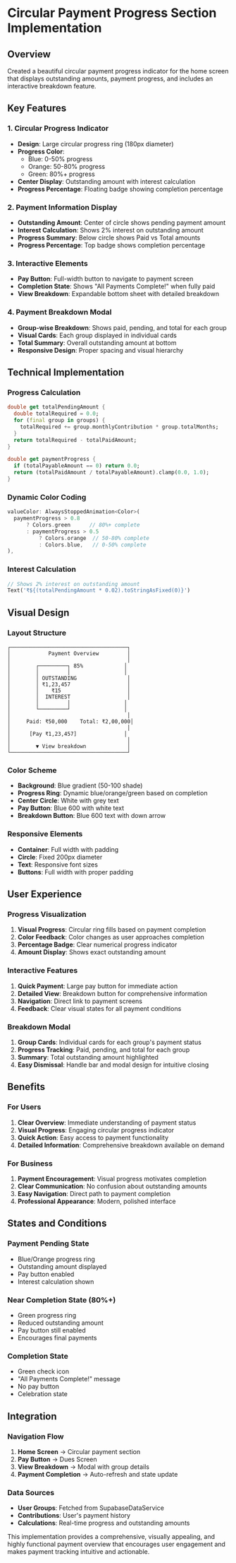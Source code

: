 # Circular Payment Progress Section Implementation

## Overview
Created a beautiful circular payment progress indicator for the home screen that displays outstanding amounts, payment progress, and includes an interactive breakdown feature.

## Key Features

### 1. **Circular Progress Indicator**
- **Design**: Large circular progress ring (180px diameter)
- **Progress Color**: 
  - Blue: 0-50% progress
  - Orange: 50-80% progress  
  - Green: 80%+ progress
- **Center Display**: Outstanding amount with interest calculation
- **Progress Percentage**: Floating badge showing completion percentage

### 2. **Payment Information Display**
- **Outstanding Amount**: Center of circle shows pending payment amount
- **Interest Calculation**: Shows 2% interest on outstanding amount
- **Progress Summary**: Below circle shows Paid vs Total amounts
- **Progress Percentage**: Top badge shows completion percentage

### 3. **Interactive Elements**
- **Pay Button**: Full-width button to navigate to payment screen
- **Completion State**: Shows "All Payments Complete!" when fully paid
- **View Breakdown**: Expandable bottom sheet with detailed breakdown

### 4. **Payment Breakdown Modal**
- **Group-wise Breakdown**: Shows paid, pending, and total for each group
- **Visual Cards**: Each group displayed in individual cards
- **Total Summary**: Overall outstanding amount at bottom
- **Responsive Design**: Proper spacing and visual hierarchy

## Technical Implementation

### **Progress Calculation**
```dart
double get totalPendingAmount {
  double totalRequired = 0.0;
  for (final group in groups) {
    totalRequired += group.monthlyContribution * group.totalMonths;
  }
  return totalRequired - totalPaidAmount;
}

double get paymentProgress {
  if (totalPayableAmount == 0) return 0.0;
  return (totalPaidAmount / totalPayableAmount).clamp(0.0, 1.0);
}
```

### **Dynamic Color Coding**
```dart
valueColor: AlwaysStoppedAnimation<Color>(
  paymentProgress > 0.8 
      ? Colors.green      // 80%+ complete
      : paymentProgress > 0.5 
          ? Colors.orange  // 50-80% complete
          : Colors.blue,   // 0-50% complete
),
```

### **Interest Calculation**
```dart
// Shows 2% interest on outstanding amount
Text('₹${(totalPendingAmount * 0.02).toStringAsFixed(0)}')
```

## Visual Design

### **Layout Structure**
```
┌─────────────────────────────────────┐
│            Payment Overview         │
│                                     │
│        ┌─────────┐ 85%             │
│        │         │                 │
│        │ OUTSTANDING                │
│        │ ₹1,23,457                  │
│        │    ₹15                     │
│        │  INTEREST                  │
│        │         │                 │
│        └─────────┘                 │
│                                     │
│     Paid: ₹50,000    Total: ₹2,00,000│
│                                     │
│      [Pay ₹1,23,457]               │
│                                     │
│        ▼ View breakdown             │
└─────────────────────────────────────┘
```

### **Color Scheme**
- **Background**: Blue gradient (50-100 shade)
- **Progress Ring**: Dynamic blue/orange/green based on completion
- **Center Circle**: White with grey text
- **Pay Button**: Blue 600 with white text
- **Breakdown Button**: Blue 600 text with down arrow

### **Responsive Elements**
- **Container**: Full width with padding
- **Circle**: Fixed 200px diameter
- **Text**: Responsive font sizes
- **Buttons**: Full width with proper padding

## User Experience

### **Progress Visualization**
1. **Visual Progress**: Circular ring fills based on payment completion
2. **Color Feedback**: Color changes as user approaches completion
3. **Percentage Badge**: Clear numerical progress indicator
4. **Amount Display**: Shows exact outstanding amount

### **Interactive Features**
1. **Quick Payment**: Large pay button for immediate action
2. **Detailed View**: Breakdown button for comprehensive information
3. **Navigation**: Direct link to payment screens
4. **Feedback**: Clear visual states for all payment conditions

### **Breakdown Modal**
1. **Group Cards**: Individual cards for each group's payment status
2. **Progress Tracking**: Paid, pending, and total for each group
3. **Summary**: Total outstanding amount highlighted
4. **Easy Dismissal**: Handle bar and modal design for intuitive closing

## Benefits

### **For Users**
1. **Clear Overview**: Immediate understanding of payment status
2. **Visual Progress**: Engaging circular progress indicator
3. **Quick Action**: Easy access to payment functionality
4. **Detailed Information**: Comprehensive breakdown available on demand

### **For Business**
1. **Payment Encouragement**: Visual progress motivates completion
2. **Clear Communication**: No confusion about outstanding amounts
3. **Easy Navigation**: Direct path to payment completion
4. **Professional Appearance**: Modern, polished interface

## States and Conditions

### **Payment Pending State**
- Blue/Orange progress ring
- Outstanding amount displayed
- Pay button enabled
- Interest calculation shown

### **Near Completion State (80%+)**
- Green progress ring
- Reduced outstanding amount
- Pay button still enabled
- Encourages final payments

### **Completion State**
- Green check icon
- "All Payments Complete!" message
- No pay button
- Celebration state

## Integration

### **Navigation Flow**
1. **Home Screen** → Circular payment section
2. **Pay Button** → Dues Screen
3. **View Breakdown** → Modal with group details
4. **Payment Completion** → Auto-refresh and state update

### **Data Sources**
- **User Groups**: Fetched from SupabaseDataService
- **Contributions**: User's payment history
- **Calculations**: Real-time progress and outstanding amounts

This implementation provides a comprehensive, visually appealing, and highly functional payment overview that encourages user engagement and makes payment tracking intuitive and actionable.
